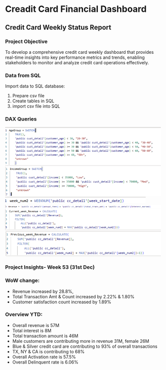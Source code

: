 # Creadit Card Financial Dashboard

## Credit Card Weekly Status Report
### Project Objective
To develop a comprehensive credit card weekly dashboard that provides real-time insights into key performance metrics and trends, enabling stakeholders to monitor and analyze credit card operations effectively.

### Data from SQL
Import data to SQL database:
1. Prepare csv file 
2. Create tables in SQL 
3. import csv file into SQL

### DAX Queries
![image alt](https://github.com/bikudx742016/Credit_Card_Financial_Dashboard/blob/main/dax1.png?raw=true)
![image alt](https://github.com/bikudx742016/Credit_Card_Financial_Dashboard/blob/main/dax2.png?raw=true)
![image alt](https://github.com/bikudx742016/Credit_Card_Financial_Dashboard/blob/main/dax3.png?raw=true)
![image alt](https://github.com/bikudx742016/Credit_Card_Financial_Dashboard/blob/main/dax4.png?raw=true)
![image alt](https://github.com/bikudx742016/Credit_Card_Financial_Dashboard/blob/main/dax5.png?raw=true)
![image alt](https://github.com/bikudx742016/Credit_Card_Financial_Dashboard/blob/main/dax6.png?raw=true)

### Project Insights- Week 53 (31st Dec)
### WoW change: 
- Revenue increased by 28.8%,
- Total Transaction Amt & Count increased by 2.22% & 1.80% 
- Customer satisfaction count increased by 1.89%
### Overview YTD: 
- Overall revenue is 57M 
- Total interest is 8M 
- Total transaction amount is 46M 
- Male customers are contributing more in revenue 31M, female 26M 
- Blue & Silver credit card are contributing to 93% of overall transactions 
- TX, NY & CA is contributing to 68% 
- Overall Activation rate is 57.5% 
- Overall Delinquent rate is 6.06%



